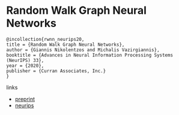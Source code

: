 # Random Walk Graph Neural Networks

```
@incollection{rwnn_neurips20,
title = {Random Walk Graph Neural Networks},
author = {Giannis Nikolentzos and Michalis Vazirgiannis},
booktitle = {Advances in Neural Information Processing Systems (NeurIPS) 33},
year = {2020},
publisher = {Curran Associates, Inc.}
}
```

links
- [preprint](https://www.lix.polytechnique.fr/~nikolentzos/files/rw_gnns_neurips20)
- [neurips](https://nips.cc/Conferences/2020/ScheduleMultitrack?event=17331)
